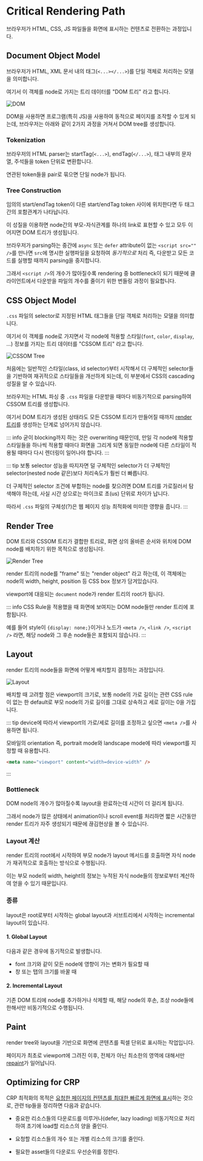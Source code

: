 # Critical Rendering Path

브라우저가 HTML, CSS, JS 파일들을 화면에 표시하는 컨텐츠로 전환하는 과정입니다.

## Document Object Model

브라우저가 HTML, XML 문서 내의 태그(`<...></...>`)를 단일 객체로 처리하는 모델을 의미합니다.

여기서 이 객체를 node로 가지는 트리 데이터를 "DOM 트리" 라고 합니다.

<Image src="../_images/dom.png" alt="DOM" />

DOM을 사용하면 프로그램(특히 JS)을 사용하여 동적으로 페이지를 조작할 수 있게 되는데, 브라우저는 아래와 같이 2가지 과정을 거쳐서 DOM tree를 생성합니다.

### Tokenization

브라우저의 HTML parser는 startTag(`<...>`), endTag(`</...>`), 태그 내부의 문자열, 주석들을 token 단위로 변환합니다.

연관된 token들을 pair로 묶으면 단일 node가 됩니다.

### Tree Construction

임의의 start/endTag token이 다른 start/endTag token 사이에 위치한다면 두 태그 간의 포함관계가 나타납니다.

이 성질을 이용하면 node간의 부모-자식관계를 하나의 link로 표현할 수 있고 모두 이어지면 DOM 트리가 생성됩니다.

브라우저가 parsing하는 중간에 `async` 또는 `defer` attribute이 없는 `<script src="" />`를 만나면 `src`에 명시한 실행파일을 요청하여 _동기적으로_ 처리 즉, 다운받고 모든 코드를 실행할 때까지 parsing을 중지합니다.

그래서 `<script />`의 개수가 많아질수록 rendering 중 bottleneck이 되기 때문에 클라이언트에서 다운받을 파일의 개수를 줄이기 위한 번들링 과정이 필요합니다.

## CSS Object Model

`.css` 파일의 selector로 지정된 HTML 태그들을 단일 객체로 처리하는 모델을 의미합니다.

여기서 이 객체를 node로 가지면서 각 node에 적용할 스타일(`font`, `color`, `display`, ...) 정보를 가지는 트리 데이터를 "CSSOM 트리" 라고 합니다.

<Image src="../_images/cssom_tree.png" alt="CSSOM Tree" />

처음에는 일반적인 스타일(class, id selector)부터 시작해서 더 구체적인 selector들을 기반하여 재귀적으로 스타일들을 개선하게 되는데, 이 부분에서 CSS의 cascading 성질을 알 수 있습니다.

브라우저는 HTML 파싱 중 `.css` 파일을 다운받을 때마다 비동기적으로 parsing하여 CSSOM 트리를 생성합니다.

여기서 DOM 트리가 생성된 상태라도 모든 CSSOM 트리가 만들어질 때까지 [render 트리](#render-tree)를 생성하는 단계로 넘어가지 않습니다.

::: info
굳이 blocking까지 하는 것은 overwriting 때문인데, 만일 각 node에 적용할 스타일들을 하나씩 적용할 때마다 화면을 그리게 되면 동일한 node에 다른 스타일이 적용될 때마다 다시 렌더링이 일어나야 합니다.
:::

::: tip
보통 selector 성능을 따지자면 덜 구체적인 selector가 더 구체적인 selector(nested node 같은)보다 처리속도가 훨씬 더 빠릅니다.

더 구체적인 selector 조건에 부합하는 node를 찾으려면 DOM 트리를 가로질러서 탐색해야 하는데, 사실 시간 상으로는 마이크로 초(us) 단위로 차이가 납니다.

따라서 `.css` 파일의 구체성(?)은 웹 페이지 성능 최적화에 미미한 영향을 줍니다.
:::

## Render Tree

DOM 트리와 CSSOM 트리가 결합한 트리로, 화면 상의 올바른 순서와 위치에 DOM node를 배치하기 위한 목적으로 생성됩니다.

<Image src="../_images/render_tree.png" alt="Render Tree" />

render 트리의 node를 "frame" 또는 "render object" 라고 하는데, 이 객체에는 node의 width, height, position 등 CSS box 정보가 담겨있습니다.

viewport에 대응되는 `document` node가 render 트리의 root가 됩니다.

::: info
CSS Rule을 적용했을 때 화면에 보여지는 DOM node들만 render 트리에 포함됩니다.

예를 들어 style이 `{display: none;}`이거나 노드가 `<meta />`, `<link />`, `<script />` 라면, 해당 node와 그 후손 node들은 포함되지 않습니다.
:::

## Layout

render 트리의 node들을 화면에 어떻게 배치할지 결정하는 과정입니다.

<Image src="../_images/layout.jpg" alt="Layout" />

배치할 때 고려할 점은 viewport의 크기로, 보통 node의 가로 길이는 관련 CSS rule이 없는 한 default로 부모 node의 가로 길이를 그대로 상속하고 세로 길이는 0을 가집니다.

::: tip
device에 따라서 viewport의 가로/세로 길이를 조정하고 싶으면 `<meta />`를 사용하면 됩니다.

모바일의 orientation 즉, portrait mode와 landscape mode에 따라 viewport를 지정할 때 유용합니다.

```html
<meta name="viewport" content="width=device-width" />
```

:::

### Bottleneck

DOM node의 개수가 많아질수록 layout을 완료하는데 시간이 더 걸리게 됩니다.

그래서 node가 많은 상태에서 animation이나 scroll event를 처리하면 짧은 시간동안 render 트리가 자주 생성되기 때문에 끊김현상을 볼 수 있습니다.

### Layout 계산

render 트리의 root에서 시작하여 부모 node가 layout 메서드를 호출하면 자식 node가 재귀적으로 호출하는 방식으로 수행됩니다.

이는 부모 node의 width, height의 정보는 누적된 자식 node들의 정보로부터 계산하여 얻을 수 있기 때문입니다.

### 종류

layout은 root로부터 시작하는 global layout과 서브트리에서 시작하는 incremental layout이 있습니다.

#### 1. Global Layout

다음과 같은 경우에 동기적으로 발생합니다.

- font 크기와 같이 모든 node에 영향이 가는 변화가 필요할 때
- 창 또는 탭의 크기를 바꿀 때

#### 2. Incremental Layout

기존 DOM 트리에 node를 추가하거나 삭제할 때, 해당 node의 후손, 조상 node들에 한해서만 비동기적으로 수행됩니다.

## Paint

render tree와 layout을 기반으로 화면에 콘텐츠를 픽셀 단위로 표시하는 작업입니다.

페이지가 최초로 viewport에 그려진 이후, 전체가 아닌 최소한의 영역에 대해서만 [repaint](reflow_repaint.md#repaint)가 일어납니다.

## Optimizing for CRP

CRP 최적화의 목적은 <ins>요청한 페이지의 컨텐츠를 최대한 빠르게 화면에 표시</ins>하는 것으로, 관련 tip들을 정리하면 다음과 같습니다.

- 중요한 리소스들의 다운로드를 미루거나(defer, lazy loading) 비동기적으로 처리하여 초기에 load할 리소스의 양을 줄인다.

- 요청할 리소스들의 개수 또는 개별 리소스의 크기를 줄인다.

- 필요한 asset들의 다운로드 우선순위를 정한다.
